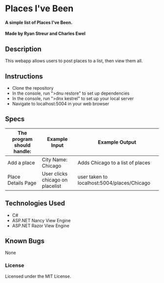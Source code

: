 # Places I've Been

#### A simple list of Places I've Been.

#### Made by Ryan Streur and Charles Ewel

## Description

This webapp allows users to post places to a list, then view them all.

## Instructions

* Clone the repository
* In the console, run ">dnu restore" to set up dependencies
* In the console, run ">dnx kestrel" to set up your local server
* Navigate to localhost:5004 in your web browser

## Specs

The program should handle: | Example Input | Example Output
----- | ----- | -----
Add a place | City Name: Chicago | Adds Chicago to a list of places
Place Details Page |User clicks chicago on placelist | user taken to localhost:5004/places/Chicago


## Technologies Used

* C#
* ASP.NET Nancy View Engine
* ASP.NET Razor View Engine

## Known Bugs

None

### License

Licensed under the MIT License.
